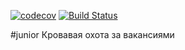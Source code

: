 [![codecov](https://codecov.io/gh/RInZ26/job4j_grabber/branch/master/graph/badge.svg)](https://codecov.io/gh/RInZ26/job4j_grabber)
[![Build Status](https://travis-ci.org/RInZ26/job4j_grabber.svg?branch=master)](https://travis-ci.org/RInZ26/job4j_grabber)

#junior
Кровавая охота за вакансиями